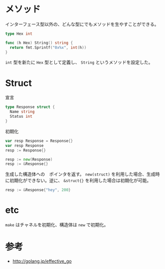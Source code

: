 
# メソッド

インターフェース型以外の、どんな型にでもメソッドを生やすことができる。

```go
type Hex int

func (h Hex) String() string {
  return fmt.Sprintf("0x%x", int(h))
}
```

`int` 型を新たに `Hex` 型として定義し、 `String` というメソッドを設定した。

# Struct

宣言

```go
type Response struct {
  Name string
  Status int
}
```

初期化

```go
var resp Response = Response{}
var resp Response
resp := Response{}
```

```go
resp := new(Response)
resp := &Response{}
```

生成した構造体への　ポインタを返す。 `new(struct)` を利用した場合、生成時に初期化ができない。逆に、 `&struct{}` を利用した場合は初期化が可能。

```go
resp := &Response{"hey", 200}
```


# etc

`make` はチャネルを初期化、構造体は `new` で初期化。

# 参考

- http://golang.jp/effective_go